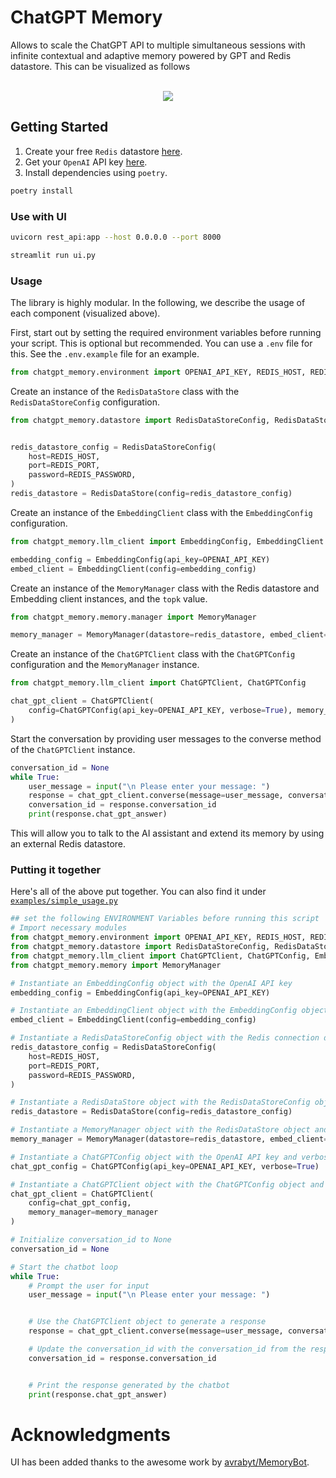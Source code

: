 # ChatGPT Memory

Allows to scale the ChatGPT API to multiple simultaneous sessions with infinite contextual and adaptive memory powered by GPT and Redis datastore. This can be visualized as follows

<p  align="center">
<br>
<img src="https://user-images.githubusercontent.com/6007894/227480704-e7e66341-98fd-43df-809a-f43d60d7c76b.png">
<br>
</p>

## Getting Started

1. Create your free `Redis` datastore [here](https://redis.com/try-free/).
2. Get your `OpenAI` API key [here](https://platform.openai.com/overview).
3. Install dependencies using `poetry`.

```bash
poetry install
```

### Use with UI

```bash
uvicorn rest_api:app --host 0.0.0.0 --port 8000
```

```bash
streamlit run ui.py
```

### Usage

The library is highly modular. In the following, we describe the usage of each component (visualized above).

First, start out by setting the required environment variables before running your script. This is optional but recommended.
You can use a `.env` file for this. See the `.env.example` file for an example.

```python
from chatgpt_memory.environment import OPENAI_API_KEY, REDIS_HOST, REDIS_PASSWORD, REDIS_PORT
```

Create an instance of the `RedisDataStore` class with the `RedisDataStoreConfig` configuration.

```python
from chatgpt_memory.datastore import RedisDataStoreConfig, RedisDataStore


redis_datastore_config = RedisDataStoreConfig(
    host=REDIS_HOST,
    port=REDIS_PORT,
    password=REDIS_PASSWORD,
)
redis_datastore = RedisDataStore(config=redis_datastore_config)
```

Create an instance of the `EmbeddingClient` class with the `EmbeddingConfig` configuration.

```python
from chatgpt_memory.llm_client import EmbeddingConfig, EmbeddingClient

embedding_config = EmbeddingConfig(api_key=OPENAI_API_KEY)
embed_client = EmbeddingClient(config=embedding_config)
```

Create an instance of the `MemoryManager` class with the Redis datastore and Embedding client instances, and the `topk` value.

```python
from chatgpt_memory.memory.manager import MemoryManager

memory_manager = MemoryManager(datastore=redis_datastore, embed_client=embed_client, topk=1)
```

Create an instance of the `ChatGPTClient` class with the `ChatGPTConfig` configuration and the `MemoryManager` instance.

```python
from chatgpt_memory.llm_client import ChatGPTClient, ChatGPTConfig

chat_gpt_client = ChatGPTClient(
    config=ChatGPTConfig(api_key=OPENAI_API_KEY, verbose=True), memory_manager=memory_manager
)
```

Start the conversation by providing user messages to the converse method of the `ChatGPTClient` instance.

```python
conversation_id = None
while True:
    user_message = input("\n Please enter your message: ")
    response = chat_gpt_client.converse(message=user_message, conversation_id=conversation_id)
    conversation_id = response.conversation_id
    print(response.chat_gpt_answer)
```

This will allow you to talk to the AI assistant and extend its memory by using an external Redis datastore.

### Putting it together

Here's all of the above put together. You can also find it under [`examples/simple_usage.py`](examples/simple_usage.py)

```python
## set the following ENVIRONMENT Variables before running this script
# Import necessary modules
from chatgpt_memory.environment import OPENAI_API_KEY, REDIS_HOST, REDIS_PASSWORD, REDIS_PORT
from chatgpt_memory.datastore import RedisDataStoreConfig, RedisDataStore
from chatgpt_memory.llm_client import ChatGPTClient, ChatGPTConfig, EmbeddingConfig, EmbeddingClient
from chatgpt_memory.memory import MemoryManager

# Instantiate an EmbeddingConfig object with the OpenAI API key
embedding_config = EmbeddingConfig(api_key=OPENAI_API_KEY)

# Instantiate an EmbeddingClient object with the EmbeddingConfig object
embed_client = EmbeddingClient(config=embedding_config)

# Instantiate a RedisDataStoreConfig object with the Redis connection details
redis_datastore_config = RedisDataStoreConfig(
    host=REDIS_HOST,
    port=REDIS_PORT,
    password=REDIS_PASSWORD,
)

# Instantiate a RedisDataStore object with the RedisDataStoreConfig object
redis_datastore = RedisDataStore(config=redis_datastore_config)

# Instantiate a MemoryManager object with the RedisDataStore object and EmbeddingClient object
memory_manager = MemoryManager(datastore=redis_datastore, embed_client=embed_client, topk=1)

# Instantiate a ChatGPTConfig object with the OpenAI API key and verbose set to True
chat_gpt_config = ChatGPTConfig(api_key=OPENAI_API_KEY, verbose=True)

# Instantiate a ChatGPTClient object with the ChatGPTConfig object and MemoryManager object
chat_gpt_client = ChatGPTClient(
    config=chat_gpt_config,
    memory_manager=memory_manager
)

# Initialize conversation_id to None
conversation_id = None

# Start the chatbot loop
while True:
    # Prompt the user for input
    user_message = input("\n Please enter your message: ")


    # Use the ChatGPTClient object to generate a response
    response = chat_gpt_client.converse(message=user_message, conversation_id=conversation_id)

    # Update the conversation_id with the conversation_id from the response
    conversation_id = response.conversation_id


    # Print the response generated by the chatbot
    print(response.chat_gpt_answer)
```

# Acknowledgments

UI has been added thanks to the awesome work by [avrabyt/MemoryBot](https://github.com/avrabyt/MemoryBot).
